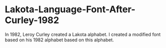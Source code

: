 # Lakota-Language-Font-After-Curley-1982
In 1982, Leroy Curley created a Lakota alphabet. I created a modified font based on his 1982 alphabet based on this alphabet. 
